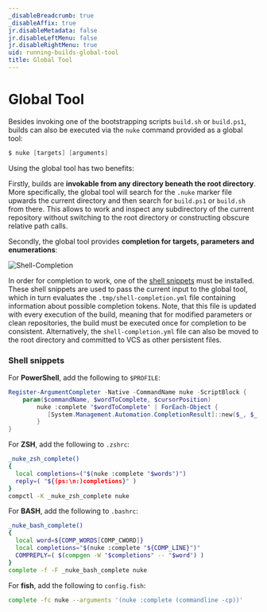 ```yaml
---
_disableBreadcrumb: true
_disableAffix: true
jr.disableMetadata: false
jr.disableLeftMenu: false
jr.disableRightMenu: true
uid: running-builds-global-tool
title: Global Tool
---
```


# Global Tool

Besides invoking one of the bootstrapping scripts `build.sh` or `build.ps1`, builds can also be executed via the `nuke` command provided as a global tool:

```powershell
$ nuke [targets] [arguments]
```

Using the global tool has two benefits:

Firstly, builds are **invokable from any directory beneath the root directory**. More specifically, the global tool will search for the `.nuke` marker file upwards the current directory and then search for `build.ps1` or `build.sh` from there. This allows to work and inspect any subdirectory of the current repository without switching to the root directory or constructing obscure relative path calls.

Secondly, the global tool provides **completion for targets, parameters and enumerations**:

![Shell-Completion](~/images/shell-completion.gif)

In order for completion to work, one of the [shell snippets](#shell-snippets) must be installed. These shell snippets are used to pass the current input to the global tool, which in turn evaluates the `.tmp/shell-completion.yml` file containing information about possible completion tokens. Note, that this file is updated with every execution of the build, meaning that for modified parameters or clean repositories, the build must be executed once for completion to be consistent. Alternatively, the `shell-completion.yml` file can also be moved to the root directory and committed to VCS as other persistent files.

### Shell snippets

For **PowerShell**, add the following to `$PROFILE`:
```powershell
Register-ArgumentCompleter -Native -CommandName nuke -ScriptBlock {
    param($commandName, $wordToComplete, $cursorPosition)
        nuke :complete "$wordToComplete" | ForEach-Object {
           [System.Management.Automation.CompletionResult]::new($_, $_, 'ParameterValue', $_)
        }
}
```

For **ZSH**, add the following to `.zshrc`:
```bash
_nuke_zsh_complete()
{
  local completions=("$(nuke :complete "$words")")
  reply=( "${(ps:\n:)completions}" )
}
compctl -K _nuke_zsh_complete nuke
```

For **BASH**, add the following to `.bashrc`:
```bash
_nuke_bash_complete()
{
  local word=${COMP_WORDS[COMP_CWORD]}
  local completions="$(nuke :complete "${COMP_LINE}")"
  COMPREPLY=( $(compgen -W "$completions" -- "$word") )
}
complete -f -F _nuke_bash_complete nuke
```

For **fish**, add the following to `config.fish`:
```bash
complete -fc nuke --arguments '(nuke :complete (commandline -cp))'
```
